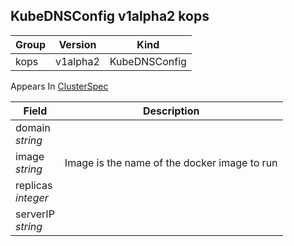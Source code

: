 ## KubeDNSConfig v1alpha2 kops

Group        | Version     | Kind
------------ | ---------- | -----------
kops | v1alpha2 | KubeDNSConfig





<aside class="notice">
Appears In  <a href="#clusterspec-v1alpha2-kops">ClusterSpec</a> </aside>

Field        | Description
------------ | -----------
domain <br /> *string*    | 
image <br /> *string*    | Image is the name of the docker image to run
replicas <br /> *integer*    | 
serverIP <br /> *string*    | 

